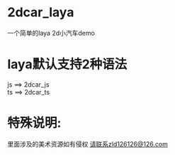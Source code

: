 # 2dcar_laya
一个简单的laya 2d小汽车demo

# laya默认支持2种语法
js ==> 2dcar_js <br>
ts ==> 2dcar_ts

# 特殊说明:
里面涉及的美术资源如有侵权
请联系zld126126@126.com
